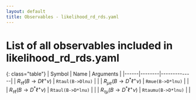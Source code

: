 ```yaml
---
layout: default
title: Observables - likelihood_rd_rds.yaml
---
```


# List of all observables included in likelihood_rd_rds.yaml

{: class="table"}
| Symbol | Name | Arguments |
|------|--------|--------------|
| $R_{\tau \ell}(B\to D\ell^+\nu)$ | `Rtaul(B->Dlnu)` | |
| $R_{\mu e}(B\to D^{\ast}\ell^+\nu)$ | `Rmue(B->D*lnu)` | |
| $R_{\tau \ell}(B\to D^{\ast}\ell^+\nu)$ | `Rtaul(B->D*lnu)` | |
| $R_{\tau \mu}(B\to D^{\ast}\ell^+\nu)$ | `Rtaumu(B->D*lnu)` | |

